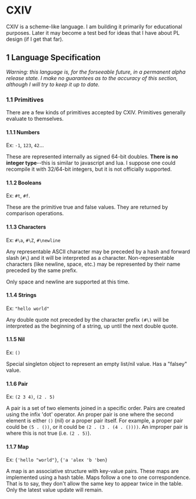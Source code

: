 # CXIV

CXIV is a scheme-like language. I am building it primarily for educational
purposes. Later it may become a test bed for ideas that I have about PL design
(if I get that far).

## 1 Language Specification

*Warning: this language is, for the forseeable future, in a permanent alpha
release state. I make no guarantees as to the accuracy of this section,
although I will try to keep it up to date.*

### 1.1 Primitives

There are a few kinds of primitives accepted by CXIV. Primitives generally
evaluate to themselves.

#### 1.1.1 Numbers

Ex: `-1`, `123`, `42`...

These are represented internally as signed 64-bit doubles. __There is no
integer type__--this is similar to javascript and lua. I suppose one could
recompile it with 32/64-bit integers, but it is not officially supported.

#### 1.1.2 Booleans

Ex: `#t`, `#f`.

These are the primitive true and false values. They are returned by comparison
operations.

#### 1.1.3 Characters

Ex: `#\a`, `#\Z`, `#\newline`

Any representable ASCII character may be preceded by a hash and forward slash
(`#\`) and it will be interpreted as a character. Non-representable characters
(like newline, space, etc.) may be represented by their name preceded by the
same prefix.

Only space and newline are supported at this time.

#### 1.1.4 Strings

Ex: `"hello world"`

Any double quote not preceded by the character prefix `(#\)` will be interpreted
as the beginning of a string, up until the next double quote.

#### 1.1.5 Nil

Ex: `()`

Special singleton object to represent an empty list/nil value. Has a "falsey"
value.

#### 1.1.6 Pair

Ex: `(2 3 4)`, `(2 . 5)`

A pair is a set of two elements joined in a specific order. Pairs are created
using the infix 'dot' operator. An proper pair is one where the second element is
either `()` (nil) or a proper pair itself. For example, a proper pair could be `(5
. ())`, or it could be `(2 . (3 . (4 . ())))`. An improper pair is where this is
not true (i.e. `(2 . 5)`).

#### 1.1.7 Map

Ex: `{'hello "world"}`, `{'a 'alex 'b 'ben}`

A map is an associative structure with key-value pairs. These maps are implemented
using a hash table. Maps follow a one to one correspondence. That is to say, they
don't allow the same key to appear twice in the table. Only the latest value
update will remain.
